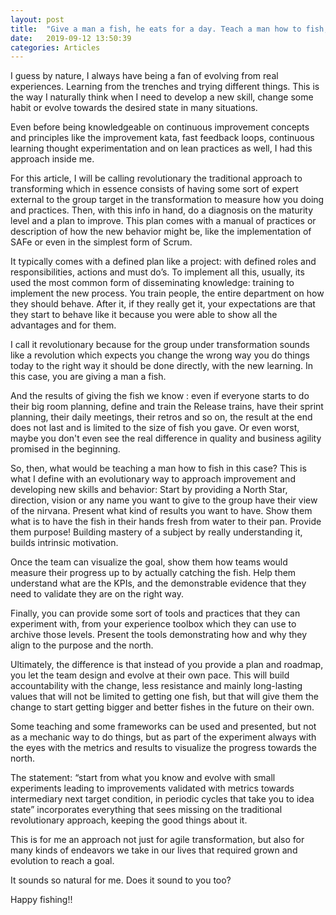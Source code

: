 ```yaml
---
layout: post
title:  "Give a man a fish, he eats for a day. Teach a man how to fish, he eats for a lifetime"
date:   2019-09-12 13:50:39
categories: Articles
---
```



I guess by nature, I always have being a fan of evolving from real experiences. Learning from the trenches and trying different things. This is the way I naturally think when I need to develop a new skill, change some habit or evolve towards the desired state in many situations. 

Even before being knowledgeable on continuous improvement concepts and principles like the improvement kata, fast feedback loops, continuous learning thought experimentation and on lean practices as well, I had this approach inside me.

For this article, I will be calling revolutionary the traditional approach to transforming which in essence consists of having some sort of expert external to the group target in the transformation to measure how you doing and practices. Then, with this info in hand, do a diagnosis on the maturity level and a plan to improve. This plan comes with a manual of practices or description of how the new behavior might be, like the implementation of SAFe or even in the simplest form of Scrum. 

It typically comes with a defined plan like a project: with defined roles and responsibilities, actions and must do’s. To implement all this, usually, its used the most common form of disseminating knowledge: training to implement the new process. You train people, the entire department on how they should behave. After it, if they really get it, your expectations are that they start to behave like it because you were able to show all the advantages and for them.

I call it revolutionary because for the group under transformation sounds like a revolution which expects you change the wrong way you do things today to the right way it should be done directly, with the new learning. In this case, you are giving a man a fish.

And the results of giving the fish we know : even if everyone starts to do their big room planning, define and train the Release trains, have their sprint planning, their daily meetings, their retros and so on, the result at the end does not last and is limited to the size of fish you gave. Or even worst, maybe you don't even see the real difference in quality and business agility promised in the beginning.

So, then, what would be teaching a man how to fish in this case? This is what I define with an evolutionary way to approach improvement and developing new skills and behavior: Start by providing a North Star, direction, vision or any name you want to give to the group have their view of the nirvana. Present what kind of results you want to have. Show them what is to have the fish in their hands fresh from water to their pan. Provide them purpose! Building mastery of a subject by really understanding it, builds intrinsic motivation.

Once the team can visualize the goal, show them how teams would measure their progress up to by actually catching the fish. Help them understand what are the KPIs, and the demonstrable evidence that they need to validate they are on the right way.

Finally, you can provide some sort of tools and practices that they can experiment with, from your experience toolbox which they can use to archive those levels. Present the tools demonstrating how and why they align to the purpose and the north.

Ultimately, the difference is that instead of you provide a plan and roadmap, you let the team design and evolve at their own pace. This will build accountability with the change, less resistance and mainly long-lasting values that will not be limited to getting one fish, but that will give them the change to start getting bigger and better fishes in the future on their own.

Some teaching and some frameworks can be used and presented, but not as a mechanic way to do things, but as part of the experiment always with the eyes with the metrics and results to visualize the progress towards the north.

The statement: “start from what you know and evolve with small experiments leading to improvements validated with metrics towards intermediary next target condition, in periodic cycles that take you to idea state” incorporates everything that sees missing on the traditional revolutionary approach, keeping the good things about it.

This is for me an approach not just for agile transformation, but also for many kinds of endeavors we take in our lives that required grown and evolution to reach a goal.

 It sounds so natural for me. Does it sound to you too?

Happy fishing!!
